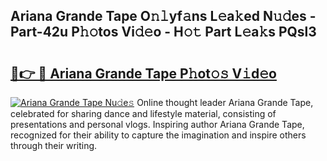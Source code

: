 ## Ariana Grande Tape O𝚗𝚕yf𝚊ns L𝚎a𝚔ed N𝚞𝚍es - Part-42u P𝚑𝚘tos Vi𝚍𝚎o - H𝚘𝚝 Part L𝚎a𝚔s PQsl3

# <h2><a href="http://kf0fyy4.oniu.top/?m=Ariana+Grande+Tape">🔗👉 🔴 Ariana Grande Tape P𝚑ot𝚘𝚜 V𝚒d𝚎o</a></h2>

[![Ariana Grande Tape Nu𝚍e𝚜](https://i.imgur.com/0qMVB7G.gif)](http://kf0fyy4.oniu.top/?m=Ariana+Grande+Tape)
Online thought leader Ariana Grande Tape, celebrated for sharing dance and lifestyle material, consisting of presentations and personal vlogs. Inspiring author Ariana Grande Tape, recognized for their ability to capture the imagination and inspire others through their writing.  
